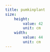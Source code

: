 ```yaml
---
title: pumkinplant
size:
    height:
        value: 42
        unit: cm
    width:
        value: 44
        unit: cm
---
```


